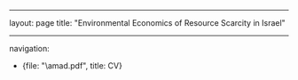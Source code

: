 
---
layout: page
title: "Environmental Economics of Resource Scarcity in Israel"

---

navigation: 

 - {file: "\amad.pdf", title: CV}
